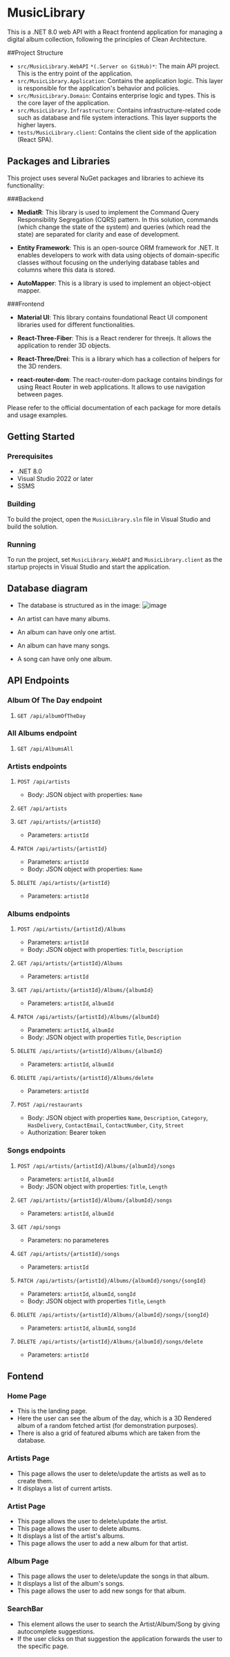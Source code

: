 # MusicLibrary

This is a .NET 8.0 web API with a React frontend application for managing a digital album collection, following the principles of Clean Architecture.

##Project Structure

- `src/MusicLibrary.WebAPI` `*(.Server on GitHub)*`: The main API project. This is the entry point of the application.
- `src/MusicLibrary.Application`: Contains the application logic. This layer is responsible for the application's behavior and policies.
- `src/MusicLibrary.Domain`: Contains enterprise logic and types. This is the core layer of the application.
- `src/MusicLibrary.Infrastructure`: Contains infrastructure-related code such as database and file system interactions. This layer supports the higher layers.
- `tests/MusicLibrary.client`: Contains the client side of the application (React SPA).

## Packages and Libraries

This project uses several NuGet packages and libraries to achieve its functionality:

###Backend

- **MediatR**: This library is used to implement the Command Query Responsibility Segregation (CQRS) pattern. In this solution, commands (which change the state of the system) and queries (which read the state) are separated for clarity and ease of development.

- **Entity Framework**: This is an open-source ORM framework for .NET. It enables developers to work with data using objects of domain-specific classes without focusing on the underlying database tables and columns where this data is stored.

- **AutoMapper**: This is a library is used to implement an object-object mapper.

###Frontend

- **Material UI**: This library contains foundational React UI component libraries used for different functionalities.

- **React-Three-Fiber**: This is a React renderer for threejs. It allows the application to render 3D objects.

- **React-Three/Drei**: This is a library which has a collection of helpers for the 3D renders.
  
- **react-router-dom**: The react-router-dom package contains bindings for using React Router in web applications. It allows to use navigation between pages. 

Please refer to the official documentation of each package for more details and usage examples.

## Getting Started

### Prerequisites

- .NET 8.0
- Visual Studio 2022 or later
- SSMS

### Building

To build the project, open the `MusicLibrary.sln` file in Visual Studio and build the solution.

### Running

To run the project, set `MusicLibrary.WebAPI` and `MusicLibrary.client` as the startup projects in Visual Studio and start the application.
## Database diagram
   - The database is structured as in the image:
![image](https://github.com/user-attachments/assets/dd1880a7-6ceb-4c2f-b94e-b7e622e0de3c)

   - An artist can have many albums.
   - An album can have only one artist.
   - An album can have many songs.
   - A song can have only one album.
     
## API Endpoints

### Album Of The Day endpoint

1. `GET /api/albumOfTheDay`

### All Albums endpoint

1. `GET /api/AlbumsAll`
 
### Artists endpoints

1. `POST /api/artists`
   - Body: JSON object with properties: `Name`

2. `GET /api/artists`

3. `GET /api/artists/{artistId}`
   - Parameters: `artistId`

4. `PATCH /api/artists/{artistId}`
   - Parameters: `artistId`
   - Body: JSON object with properties: `Name`
     
5. `DELETE /api/artists/{artistId}`
   - Parameters: `artistId`
 
   
### Albums endpoints

1. `POST /api/artists/{artistId}/Albums`
   - Parameters: `artistId`
   - Body: JSON object with properties: `Title`, `Description`
     
2. `GET /api/artists/{artistId}/Albums`
   - Parameters: `artistId`

3. `GET /api/artists/{artistId}/Albums/{albumId}`
   - Parameters: `artistId`, `albumId`

4. `PATCH /api/artists/{artistId}/Albums/{albumId}`
   - Parameters: `artistId`, `albumId`
   - Body: JSON object with properties `Title`, `Description`

5. `DELETE /api/artists/{artistId}/Albums/{albumId}`
   - Parameters: `artistId`, `albumId`
     
6. `DELETE /api/artists/{artistId}/Albums/delete`
   - Parameters: `artistId`

7. `POST /api/restaurants`
   - Body: JSON object with properties `Name`, `Description`, `Category`, `HasDelivery`, `ContactEmail`, `ContactNumber`, `City`, `Street`
   - Authorization: Bearer token

### Songs endpoints

1. `POST /api/artists/{artistId}/Albums/{albumId}/songs`
   - Parameters: `artistId`, `albumId`
   - Body: JSON object with properties: `Title`, `Length`
     
2. `GET /api/artists/{artistId}/Albums/{albumId}/songs`
   - Parameters: `artistId`, `albumId`

3. `GET /api/songs`
   - Parameters: no parameteres

4. `GET /api/artists/{artistId}/songs`
   - Parameters: `artistId`

4. `PATCH /api/artists/{artistId}/Albums/{albumId}/songs/{songId}`
   - Parameters: `artistId`, `albumId`, `songId`
   - Body: JSON object with properties `Title`, `Length`

5. `DELETE /api/artists/{artistId}/Albums/{albumId}/songs/{songId}`
   - Parameters: `artistId`, `albumId`, `songId`
     
6. `DELETE /api/artists/{artistId}/Albums/{albumId}/songs/delete`
   - Parameters: `artistId`


## Fontend

### Home Page

  - This is the landing page.
  - Here the user can see the album of the day, which is a 3D Rendered album of a random fetched artist (for demonstration purposes).
  - There is also a grid of featured albums which are taken from the database.

### Artists Page

  - This page allows the user to delete/update the artists as well as to create them.
  - It displays a list of current artists.

### Artist Page

  - This page allows the user to delete/update the artist.
  - This page allows the user to delete albums.
  - It displays a list of the artist's albums.
  - This page allows the user to add a new album for that artist.

### Album Page

  - This page allows the user to delete/update the songs in that album.
  - It displays a list of the album's songs.
  - This page allows the user to add new songs for that album.

### SearchBar

  - This element allows the user to search the Artist/Album/Song by giving autocomplete suggestions.
  - If the user clicks on that suggestion the application forwards the user to the specific page.
